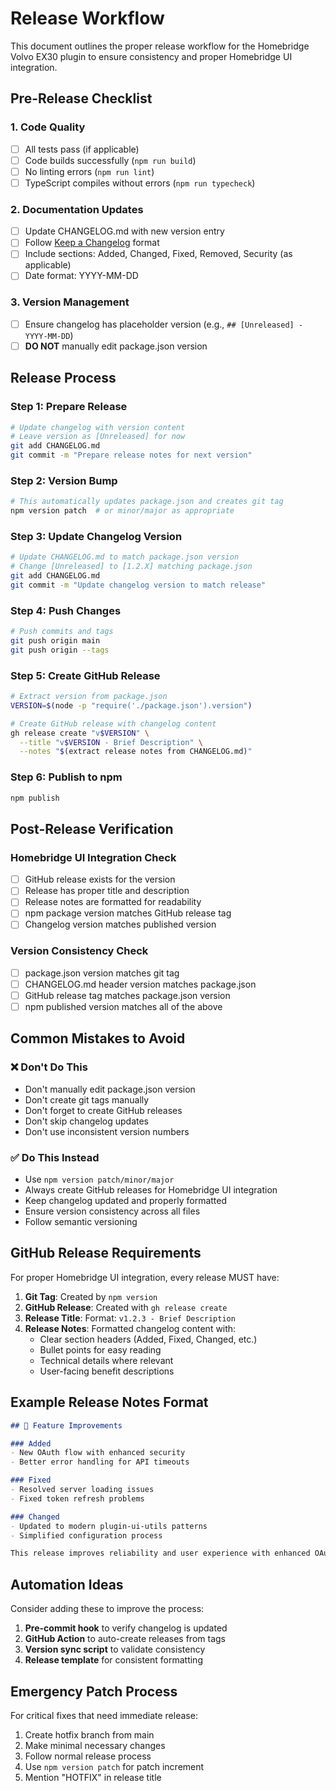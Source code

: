 # Release Workflow

This document outlines the proper release workflow for the Homebridge Volvo EX30 plugin to ensure consistency and proper Homebridge UI integration.

## Pre-Release Checklist

### 1. Code Quality
- [ ] All tests pass (if applicable)
- [ ] Code builds successfully (`npm run build`)
- [ ] No linting errors (`npm run lint`)
- [ ] TypeScript compiles without errors (`npm run typecheck`)

### 2. Documentation Updates
- [ ] Update CHANGELOG.md with new version entry
- [ ] Follow [Keep a Changelog](https://keepachangelog.com/en/1.0.0/) format
- [ ] Include sections: Added, Changed, Fixed, Removed, Security (as applicable)
- [ ] Date format: YYYY-MM-DD

### 3. Version Management
- [ ] Ensure changelog has placeholder version (e.g., `## [Unreleased] - YYYY-MM-DD`)
- [ ] **DO NOT** manually edit package.json version

## Release Process

### Step 1: Prepare Release
```bash
# Update changelog with version content
# Leave version as [Unreleased] for now
git add CHANGELOG.md
git commit -m "Prepare release notes for next version"
```

### Step 2: Version Bump
```bash
# This automatically updates package.json and creates git tag
npm version patch  # or minor/major as appropriate
```

### Step 3: Update Changelog Version
```bash
# Update CHANGELOG.md to match package.json version
# Change [Unreleased] to [1.2.X] matching package.json
git add CHANGELOG.md
git commit -m "Update changelog version to match release"
```

### Step 4: Push Changes
```bash
# Push commits and tags
git push origin main
git push origin --tags
```

### Step 5: Create GitHub Release
```bash
# Extract version from package.json
VERSION=$(node -p "require('./package.json').version")

# Create GitHub release with changelog content
gh release create "v$VERSION" \
  --title "v$VERSION - Brief Description" \
  --notes "$(extract release notes from CHANGELOG.md)"
```

### Step 6: Publish to npm
```bash
npm publish
```

## Post-Release Verification

### Homebridge UI Integration Check
- [ ] GitHub release exists for the version
- [ ] Release has proper title and description
- [ ] Release notes are formatted for readability
- [ ] npm package version matches GitHub release tag
- [ ] Changelog version matches published version

### Version Consistency Check
- [ ] package.json version matches git tag
- [ ] CHANGELOG.md header version matches package.json
- [ ] GitHub release tag matches package.json version
- [ ] npm published version matches all of the above

## Common Mistakes to Avoid

### ❌ Don't Do This
- Don't manually edit package.json version
- Don't create git tags manually
- Don't forget to create GitHub releases
- Don't skip changelog updates
- Don't use inconsistent version numbers

### ✅ Do This Instead
- Use `npm version patch/minor/major`
- Always create GitHub releases for Homebridge UI integration
- Keep changelog updated and properly formatted
- Ensure version consistency across all files
- Follow semantic versioning

## GitHub Release Requirements

For proper Homebridge UI integration, every release MUST have:

1. **Git Tag**: Created by `npm version`
2. **GitHub Release**: Created with `gh release create`
3. **Release Title**: Format: `v1.2.3 - Brief Description`
4. **Release Notes**: Formatted changelog content with:
   - Clear section headers (Added, Fixed, Changed, etc.)
   - Bullet points for easy reading
   - Technical details where relevant
   - User-facing benefit descriptions

## Example Release Notes Format

```markdown
## 🔧 Feature Improvements

### Added
- New OAuth flow with enhanced security
- Better error handling for API timeouts

### Fixed  
- Resolved server loading issues
- Fixed token refresh problems

### Changed
- Updated to modern plugin-ui-utils patterns
- Simplified configuration process

This release improves reliability and user experience with enhanced OAuth handling.
```

## Automation Ideas

Consider adding these to improve the process:

1. **Pre-commit hook** to verify changelog is updated
2. **GitHub Action** to auto-create releases from tags
3. **Version sync script** to validate consistency
4. **Release template** for consistent formatting

## Emergency Patch Process

For critical fixes that need immediate release:

1. Create hotfix branch from main
2. Make minimal necessary changes
3. Follow normal release process
4. Use `npm version patch` for patch increment
5. Mention "HOTFIX" in release title